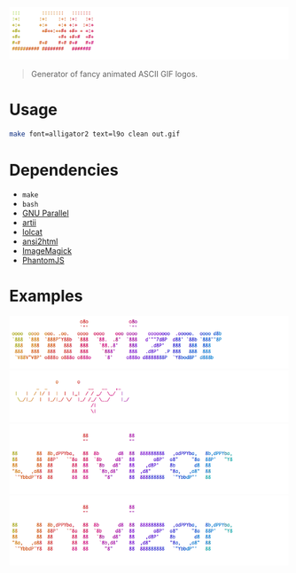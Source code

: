 ![l9o logo](./examples/l9o.gif)

> Generator of fancy animated ASCII GIF logos.

# Usage

```bash
make font=alligator2 text=l9o clean out.gif
```

# Dependencies

- `make`
- `bash`
- [GNU Parallel](https://www.gnu.org/software/parallel/)
- [artii](https://github.com/miketierney/artii)
- [lolcat](https://github.com/busyloop/lolcat)
- [ansi2html](https://pypi.python.org/pypi/ansi2html)
- [ImageMagick](http://www.imagemagick.org)
- [PhantomJS](http://phantomjs.org/)

# Examples

![roman.gif](./examples/roman.gif)
![script.gif](./examples/script.gif)
![univers.gif](./examples/univers.gif)
![whimsy.gif](./examples/univers.gif)
